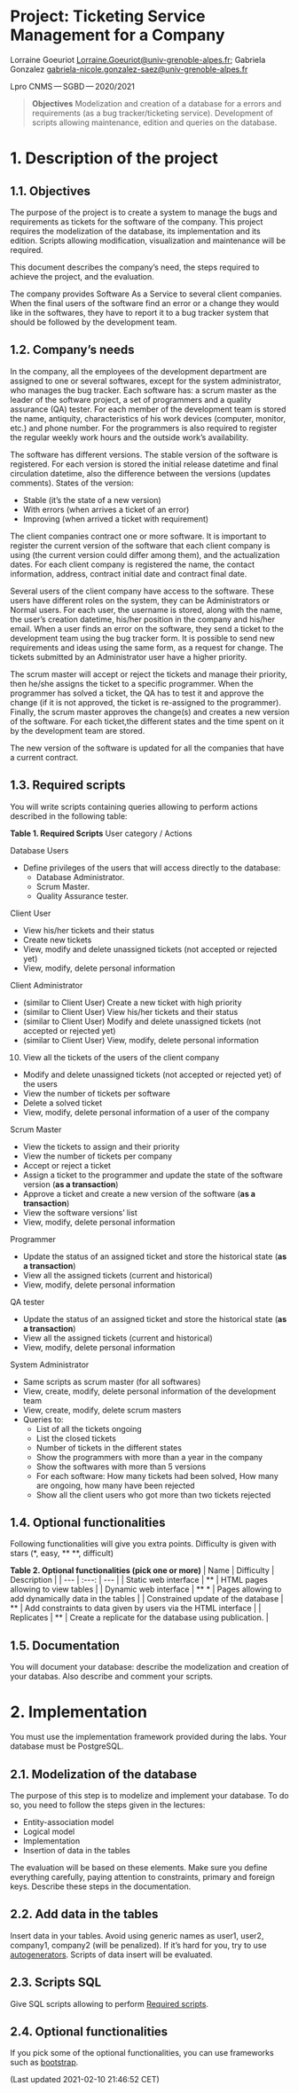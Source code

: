 # Project: Ticketing Service Management for a Company

Lorraine Goeuriot <Lorraine.Goeuriot@univ-grenoble-alpes.fr>; Gabriela Gonzalez <gabriela-nicole.gonzalez-saez@univ-grenoble-alpes.fr>

Lpro CNMS — SGBD — 2020/2021

> **Objectives**
> Modelization and creation of a database for a errors and requirements (as a bug tracker/ticketing service). Development of scripts allowing maintenance, edition and queries on the database.

# 1. Description of the project

## 1.1. Objectives

The purpose of the project is to create a system to manage the bugs and requirements as tickets for the software of the company. This project requires the modelization of the database, its implementation and its edition. Scripts allowing modification, visualization and maintenance will be required.

This document describes the company’s need, the steps required to achieve the project, and the evaluation.

The company provides Software As a Service to several client companies. When the final users of the software find an error or a change they would like in the softwares, they have to report it to a bug tracker system that should be followed by the development team.

## 1.2. Company’s needs

In the company, all the employees of the development department are assigned to one or several softwares, except for the system administrator, who manages the bug tracker. Each software has: a scrum master as the leader of the software project, a set of programmers and a quality assurance (QA) tester. For each member of the development team is stored the name, antiquity, characteristics of his work devices (computer, monitor, etc.) and phone number. For the programmers is also required to register the regular weekly work hours and the outside work’s availability.

The software has different versions. The stable version of the software is registered. For each version is stored the initial release datetime and final circulation datetime, also the difference between the versions (updates comments). States of the version:

- Stable (it’s the state of a new version)
- With errors (when arrives a ticket of an error)
- Improving (when arrived a ticket with requirement)

The client companies contract one or more software. It is important to register the current version of the software that each client company is using (the current version could differ among them), and the actualization dates. For each client company is registered the name, the contact information, address, contract initial date and contract final date.

Several users of the client company have access to the software. These users have different roles on the system, they can be Administrators or Normal users. For each user, the username is stored, along with the name, the user’s creation datetime, his/her position in the company and his/her email. When a user finds an error on the software, they send a ticket to the development team using the bug tracker form. It is possible to send new requirements and ideas using the same form, as a request for change. The tickets submitted by an Administrator user have a higher priority.

The scrum master will accept or reject the tickets and manage their priority, then he/she assigns the ticket to a specific programmer. When the programmer has solved a ticket, the QA has to test it and approve the change (if it is not approved, the ticket is re-assigned to the programmer). Finally, the scrum master approves the change(s) and creates a new version of the software. For each ticket,the different states and the time spent on it by the development team are stored.

The new version of the software is updated for all the companies that have a current contract.

## 1.3. Required scripts

You will write scripts containing queries allowing to perform actions described in the following table:
<!--
### Table 1. Required Scripts

| User category | Actions |
| --- | --- |
| Database Users | Define privileges of the users that will access directly to the database: <br>  - Database Administrator.<br>  - Scrum Master.<br>  - Quality Assurance tester. |
| Client User |View his/her tickets and their status<br>Create new tickets<br>View, modify and delete unassigned tickets (not accepted or rejected yet)<br>View, modify, delete personal information |
| Client Administrator | (similar to Client User) Create a new ticket with high priority <br>(similar to Client User) View his/her tickets and their status <br>(similar to Client User) Modify and delete unassigned tickets (not accepted or rejected yet) <br>(similar to Client User) View, modify, delete personal information <br>View all the tickets of the users of the client company <br>Modify and delete unassigned tickets (not accepted or rejected yet) of the users <br>View the number of tickets per software <br>Delete a solved ticket <br>View, modify, delete personal information of a user of the company |
| Scrum Master | View the tickets to assign and their priority <br>View the number of tickets per company <br>Accept or reject a ticket <br>Assign a ticket to the programmer and update the state of the software version (**as a transaction**) <br>Approve a ticket and create a new version of the software (**as a transaction**) <br>View the software versions’ list <br>View, modify, delete personal information |
| Programmer | Update the status of an assigned ticket and store the historical state (**as a transaction**) <br>View all the assigned tickets (current and historical) <br>View, modify, delete personal information |
| QA tester | Update the status of an assigned ticket and store the historical state (**as a transaction**) <br>View all the assigned tickets (current and historical) <br>View, modify, delete personal information |
| System Administrator | Same scripts as scrum master (for all softwares) <br>View, create, modify, delete personal information of the development team <br>View, create, modify, delete scrum masters <br>Queries to: <br>- List of all the tickets ongoing <br>- List the closed tickets <br>- Number of tickets in the different states <br>- Show the programmers with more than a year in the company <br>- Show the softwares with more than 5 versions <br>- For each software: How many tickets had been solved, How many are ongoing, how many have been rejected <br>- Show all the client users who got more than two tickets rejected |
-->



**Table 1. Required Scripts**
User category / Actions

Database Users

- Define privileges of the users that will access directly to the database:
  - Database Administrator.
  - Scrum Master.
  - Quality Assurance tester.

Client User

- View his/her tickets and their status
- Create new tickets
- View, modify and delete unassigned tickets (not accepted or rejected yet)
- View, modify, delete personal information

Client Administrator

- (similar to Client User) Create a new ticket with high priority
- (similar to Client User) View his/her tickets and their status
- (similar to Client User) Modify and delete unassigned tickets (not accepted or rejected yet)
- (similar to Client User) View, modify, delete personal information
10. View all the tickets of the users of the client company
- Modify and delete unassigned tickets (not accepted or rejected yet) of the users
- View the number of tickets per software
- Delete a solved ticket
- View, modify, delete personal information of a user of the company

Scrum Master

- View the tickets to assign and their priority
- View the number of tickets per company
- Accept or reject a ticket
- Assign a ticket to the programmer and update the state of the software version (**as a transaction**)
- Approve a ticket and create a new version of the software (**as a transaction**)
- View the software versions’ list
- View, modify, delete personal information

Programmer

- Update the status of an assigned ticket and store the historical state (**as a transaction**)
- View all the assigned tickets (current and historical)
- View, modify, delete personal information

QA tester

- Update the status of an assigned ticket and store the historical state (**as a transaction**)
- View all the assigned tickets (current and historical)
- View, modify, delete personal information

System Administrator

- Same scripts as scrum master (for all softwares)
- View, create, modify, delete personal information of the development team
- View, create, modify, delete scrum masters
- Queries to:
  - List of all the tickets ongoing
  - List the closed tickets
  - Number of tickets in the different states
  - Show the programmers with more than a year in the company
  - Show the softwares with more than 5 versions
  - For each software: How many tickets had been solved, How many are ongoing, how many have been rejected
  - Show all the client users who got more than two tickets rejected

## 1.4. Optional functionalities

Following functionalities will give you extra points. Difficulty is given with stars (\*, easy, ** **, difficult)

**Table 2. Optional functionalities (pick one or more)**
| Name | Difficulty | Description |
| --- | :---: | --- |
| Static web interface | ** | HTML pages allowing to view tables |
| Dynamic web interface | ** * | Pages allowing to add dynamically data in the tables |
| Constrained update of the database | ** | Add constraints to data given by users via the HTML interface |
| Replicates | ** | Create a replicate for the database using publication. |

## 1.5. Documentation

You will document your database: describe the modelization and creation of your databas. Also describe and comment your scripts.

# 2. Implementation

You must use the implementation framework provided during the labs. Your database must be PostgreSQL.

## 2.1. Modelization of the database

The purpose of this step is to modelize and implement your database. To do so, you need to follow the steps given in the lectures:

- Entity-association model
- Logical model
- Implementation
- Insertion of data in the tables

The evaluation will be based on these elements. Make sure you define everything carefully, paying attention to constraints, primary and foreign keys. Describe these steps in the documentation.

## 2.2. Add data in the tables

Insert data in your tables. Avoid using generic names as user1, user2, company1, company2 (will be penalized). If it’s hard for you, try to use [autogenerators](https://www.generatedata.com/). Scripts of data insert will be evaluated.

## 2.3. Scripts SQL

Give SQL scripts allowing to perform [Required scripts](#1.3.%20Required%20scripts).

## 2.4. Optional functionalities

If you pick some of the optional functionalities, you can use frameworks such as [bootstrap](http://getbootstrap.com/).

(Last updated 2021-02-10 21:46:52 CET)
